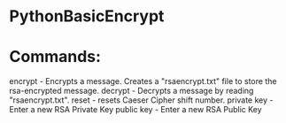 # PythonBasicEncrypt

# Commands:
encrypt - Encrypts a message. Creates a "rsaencrypt.txt" file to store the rsa-encrypted message.
decrypt - Decrypts a message by reading "rsaencrypt.txt".
reset - resets Caeser Cipher shift number.
private key - Enter a new RSA Private Key
public key - Enter a new RSA Public Key
